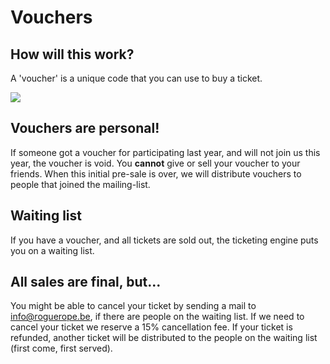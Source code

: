 # Vouchers

## How will this work?
A 'voucher' is a unique code that you can use to buy a ticket.

![](https://i.imgur.com/BrbEyYo.gif)

## Vouchers are personal!
If someone got a voucher for participating last year, and will not join us this year, the voucher is void. 
You **cannot** give or sell your voucher to your friends. When this initial pre-sale is over, we will distribute vouchers to people that joined the mailing-list.

## Waiting list
If you have a voucher, and all tickets are sold out, the ticketing engine puts you on a waiting list. 

## All sales are final, but...
You might be able to cancel your ticket by sending a mail to [info@roguerope.be](mailto:info@roguerope.be), if there are people on the waiting list. If we need to cancel your ticket we reserve a 15% cancellation fee.
If your ticket is refunded, another ticket will be distributed to the people on the waiting list (first come, first served).